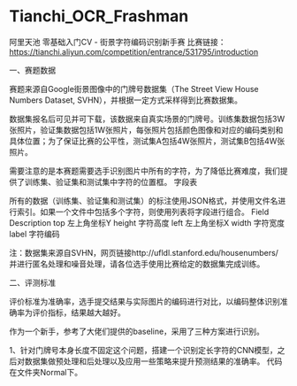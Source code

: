 # Tianchi_OCR_Frashman

阿里天池  零基础入门CV - 街景字符编码识别新手赛
比赛链接： https://tianchi.aliyun.com/competition/entrance/531795/introduction

一、赛题数据

赛题来源自Google街景图像中的门牌号数据集（The Street View House Numbers Dataset, SVHN），并根据一定方式采样得到比赛数据集。

数据集报名后可见并可下载，该数据来自真实场景的门牌号。训练集数据包括3W张照片，验证集数据包括1W张照片，每张照片包括颜色图像和对应的编码类别和具体位置；为了保证比赛的公平性，测试集A包括4W张照片，测试集B包括4W张照片。

需要注意的是本赛题需要选手识别图片中所有的字符，为了降低比赛难度，我们提供了训练集、验证集和测试集中字符的位置框。
字段表

所有的数据（训练集、验证集和测试集）的标注使用JSON格式，并使用文件名进行索引。如果一个文件中包括多个字符，则使用列表将字段进行组合。
Field 	Description
top 	左上角坐标Y
height 	字符高度
left 	左上角坐标X
width 	字符宽度
label 	字符编码

注：数据集来源自SVHN，网页链接http://ufldl.stanford.edu/housenumbers/
并进行匿名处理和噪音处理，请各位选手使用比赛给定的数据集完成训练。

二、评测标准

评价标准为准确率，选手提交结果与实际图片的编码进行对比，以编码整体识别准确率为评价指标，结果越大越好。

作为一个新手，参考了大佬们提供的baseline，采用了三种方案进行识别。

1、针对门牌号本身长度不固定这个问题，搭建一个识别定长字符的CNN模型，之后对数据集做预处理和后处理以及应用一些策略来提升预测结果的准确率。
代码在文件夹Normal下。


